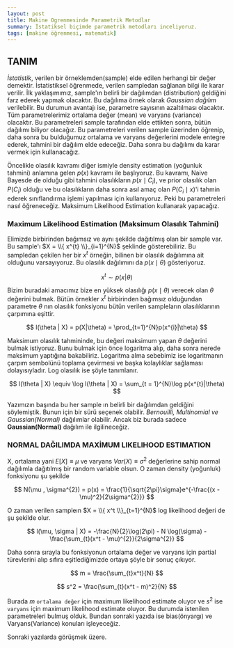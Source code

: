 ```yaml
---
layout: post
title: Makine Ogrenmesinde Parametrik Metodlar  
summary: İstatiksel biçimde parametrik metodları inceliyoruz.
tags: [makine öğrenmesi, matematik]
---
```


## TANIM
*İstatistik*, verilen bir örneklemden(sample) elde edilen herhangi bir değer demektir. İstatistiksel öğrenmede, verilen sampledan sağlanan bilgi ile karar verilir. İlk yaklaşımımız, sample'ın belirli bir dağılımdan (distribution) geldiğini farz ederek yapmak olacaktır. Bu dağılıma örnek olarak *Gaussian dağılım* verilebilir. Bu durumun avantajı ise, parametre sayısının azaltılması olacaktır. Tüm parametrelerimiz ortalama değer (mean) ve varyans (variance) olacaktır. Bu parametreleri sample tarafından elde ettikten sonra, bütün dağılımı biliyor olacağız. Bu parametreleri verilen sample üzerinden öğrenip, daha sonra bu bulduğumuz ortalama ve varyans değerlerini modele entegre ederek, tahmini bir dağılım elde edeceğiz. Daha sonra bu dağılımı da karar vermek için kullanacağız. 


Öncelikle olasılık kavramı diğer ismiyle density estimation (yoğunluk tahmini) anlamına gelen $p\left(x\right)$ kavramı ile başlıyoruz. Bu kavramı, Naive Bayesde de olduğu gibi tahmini olasılıkların $p(x \mid C_{i})$, ve prior olasılık olan $P\left(C_{i}\right)$ olduğu ve bu olasılıkların daha sonra asıl amaç olan $P\left(C_{i} \mid x\right)$'i tahmin ederek sınıflandırma işlemi yapılması için kullanıyoruz. Peki bu parametreleri nasıl öğreneceğiz. Maksimum Likelihood Estimation kullanarak yapacağız. 

### Maximum Likelihood Estimation (Maksimum Olasılık Tahmini)

Elimizde birbirinden bağımsız ve aynı şekilde dağıtılmış olan bir sample var. Bu sample'ı $X = \\{ x^{t} \\}_{i=1}^{N}$ şeklinde gösterebiliriz. Bu sampledan çekilen her bir $x^{t}$ örneğin, bilinen bir olasılık dağılımına ait olduğunu varsayıyoruz. Bu olasılık dağılımını da $p\left(x  \mid \theta \right)$ gösteriyoruz. 

$$
x^{t} \sim p(x|\theta)
$$

Bizim buradaki amacımız bize en yüksek olasılığı $p\left(x \mid \theta \right)$ verecek olan $\theta$ değerini bulmak.  Bütün örnekler $x^{t}$ birbirinden bağımsız olduğundan parametre $\theta$ nın olasılık fonksiyonu bütün verilen sampleların olasılıklarının çarpımına eşittir. 

$$
l(\theta | X) = p(X|\theta) = \prod_{t=1}^{N}p(x^{i}|\theta)
$$

Maksimum olasılık tahmininde, bu değeri maksimum yapan $\theta$ değerini bulmak istiyoruz. Bunu bulmak için önce logaritma alıp, daha sonra nerede maksimum yaptığına bakabiliriz. Logaritma alma sebebimiz ise logaritmanın çarpım sembolünü toplama çevirmesi ve başka kolaylıklar sağlaması dolayısıyladır. Log olasılık ise şöyle tanımlanır. 

$$
l(\theta | X)  \equiv \log l(\theta | X) = \sum_{t = 1}^{N}\log p(x^{t}|\theta)
$$

Yazımızın başında bu her sample ın belirli bir dağılımdan geldiğini söylemiştik. Bunun için bir sürü seçenek olabilir. *Bernouilli, Multinomial ve Gaussian(Normal)* dağılımlar olabilir. Ancak biz burada sadece **Gaussian(Normal)** dağılım ile ilgilineceğiz. 

### NORMAL DAĞILIMDA MAXİMUM LIKELIHOOD ESTIMATION

X, ortalama yani $E[X] \equiv \mu$ ve varyans $Var(X) \equiv \sigma^{2}$ değerlerine sahip normal dağılımla dağıtılmış bir random variable olsun. O zaman density (yoğunluk) fonksiyonu şu şekilde

$$
N(\mu , \sigma^{2}) = p(x) = \frac{1}{\sqrt{2\pi}\sigma}e^{-\frac{(x - \mu)^2}{2\sigma^{2}}}
$$

O zaman verilen sampleın $X = \\{ x^t \\}_{t=1}^{N}$ log likelihood değeri de şu şekilde olur.


$$
l(\mu, \sigma | X) = -\frac{N}{2}\log(2\pi) - N \log(\sigma)  - \frac{\sum_{t}(x^t - \mu)^{2}}{2\sigma^{2}}
$$

Daha sonra sırayla bu fonksiyonun ortalama değer ve varyans için partial türevlerini alıp sıfıra eşitlediğimizde ortaya şöyle bir sonuç çıkıyor.


$$
m = \frac{\sum_{t}x^t}{N}
$$

$$
s^2 = \frac{\sum_{t}(x^t - m)^2}{N}
$$

Burada $m$ `ortalama değer` için maximum likelihood estimate oluyor ve $s^2$ ise `varyans` için maximum likelihood estimate oluyor. Bu durumda istenilen parametreleri bulmuş olduk. Bundan sonraki yazıda ise bias(önyargı) ve Varyans(Variance) konuları işleyeceğiz.

Sonraki yazılarda görüşmek üzere. 





